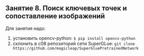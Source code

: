 ## Занятие 8. Поиск ключевых точек и сопоставление изображений

Для занятия надо:
1. установить opencv-python: `$ pip install opencv-python`
2. склонить в с08 репозиторий сети SuperGLue: `git clone https://github.com/magicleap/SuperGluePretrainedNetwork`
